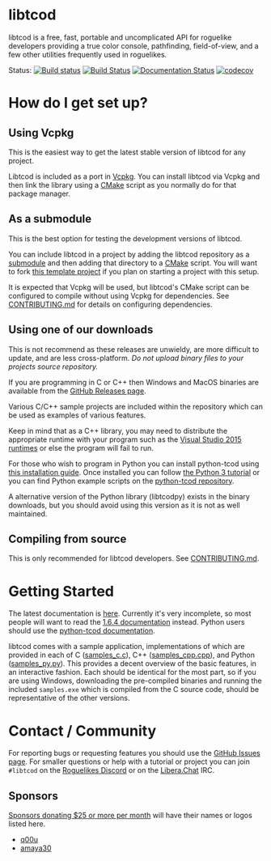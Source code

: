 # libtcod

libtcod is a free, fast, portable and uncomplicated API for roguelike developers providing a true color console, pathfinding, field-of-view, and a few other utilities frequently used in roguelikes.

Status:
[![Build status](https://ci.appveyor.com/api/projects/status/pemepxo2221f8heo/branch/master?svg=true)](https://ci.appveyor.com/project/HexDecimal/libtcod-6e1jk/branch/master)
[![Build Status](https://travis-ci.org/libtcod/libtcod.svg?branch=master)](https://travis-ci.org/libtcod/libtcod)
[![Documentation Status](https://readthedocs.org/projects/libtcod/badge/?version=latest)](https://libtcod.readthedocs.io/en/latest/?badge=latest)
[![codecov](https://codecov.io/gh/libtcod/libtcod/branch/main/graph/badge.svg?token=pmHy3jXemj)](https://codecov.io/gh/libtcod/libtcod)

# How do I get set up?

## Using Vcpkg

This is the easiest way to get the latest stable version of libtcod for any project.

Libtcod is included as a port in [Vcpkg](https://github.com/microsoft/vcpkg).
You can install libtcod via Vcpkg and then link the library using a [CMake](https://cmake.org/) script as you normally do for that package manager.

## As a submodule

This is the best option for testing the development versions of libtcod.

You can include libtcod in a project by adding the libtcod repository as a [submodule](https://git-scm.com/book/en/v2/Git-Tools-Submodules) and then adding that directory to a [CMake](https://cmake.org/) script.
You will want to fork [this template project](https://github.com/HexDecimal/libtcod-vcpkg-template) if you plan on starting a project with this setup.

It is expected that Vcpkg will be used, but libtcod's CMake script can be configured to compile without using Vcpkg for dependencies.
See [CONTRIBUTING.md](CONTRIBUTING.md) for details on configuring dependencies.

## Using one of our downloads

This is not recommend as these releases are unwieldy, are more difficult to update, and are less cross-platform.
*Do not upload binary files to your projects source repository.*

If you are programming in C or C++ then
Windows and MacOS binaries are available from the
[GitHub Releases page](https://github.com/libtcod/libtcod/releases).

Various C/C++ sample projects are included within
the repository which can be used as examples of various features.

Keep in mind that as a C++ library, you may need to distribute the
appropriate runtime with your program such as the
[Visual Studio 2015 runtimes](https://www.microsoft.com/en-us/download/details.aspx?id=53587)
or else the program will fail to run.

For those who wish to program in Python you can install python-tcod using
[this installation guide](https://python-tcod.readthedocs.io/en/latest/installation.html).
Once installed you can follow
[the Python 3 tutorial](http://rogueliketutorials.com/)
or you can find Python example scripts on the
[python-tcod repository](https://github.com/libtcod/python-tcod).

A alternative version of the Python library (libtcodpy) exists in the binary
downloads, but you should avoid using this version as it is not as well
maintained.

## Compiling from source

This is only recommended for libtcod developers.
See [CONTRIBUTING.md](CONTRIBUTING.md).

# Getting Started

The latest documentation is [here](https://libtcod.readthedocs.io/en/latest).
Currently it's very incomplete, so most people will want to read the
[1.6.4 documentation](https://libtcod.github.io/docs/index2.html?c=true&cpp=true&cs=false&py=false&lua=false)
instead.
Python users should use the
[python-tcod documentation](http://python-tcod.readthedocs.io).

libtcod comes with a sample application, implementations of which are provided
in each of
C ([samples_c.c](https://github.com/libtcod/libtcod/blob/master/samples/samples_c.c)),
C++ ([samples_cpp.cpp](https://github.com/libtcod/libtcod/blob/master/samples/samples_cpp.cpp)),
and Python ([samples_py.py](https://github.com/libtcod/python-tcod/blob/master/examples/samples_tcod.py)).
This provides a decent overview of the basic features, in an interactive
fashion.
Each should be identical for the most part, so if you are using Windows,
downloading the pre-compiled binaries and running the included `samples.exe`
which is compiled from the C source code, should be representative of the other
versions.

# Contact / Community

For reporting bugs or requesting features you should use the [GitHub Issues page](https://github.com/libtcod/libtcod/issues).
For smaller questions or help with a tutorial or project you can join ``#libtcod`` on the [Roguelikes Discord](https://discord.gg/jEgZtqB) or on the [Libera.​Chat](https://libera.chat/) IRC.

## Sponsors

[Sponsors donating $25 or more per month](https://github.com/sponsors/HexDecimal) will have their names or logos listed here.

* [q00u](https://github.com/q00u)
* [amaya30](https://github.com/amaya30)
